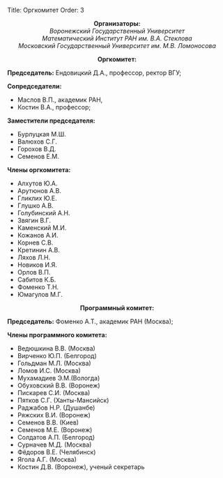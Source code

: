 Title: Оргкомитет
Order: 3

**<center>Организаторы:</center>**
*<center>Воронежский Государственный Университет</center>*
*<center>Математический Институт РАН им. В.А. Стеклова</center>*
*<center>Московский Государственный Университет им. М.В. Ломоносова</center>*

**<center>Оргкомитет:</center>**

**Председатель:** Ендовицкий Д.А., профессор, ректор ВГУ;

**Сопредседатели:**

* Маслов В.П., академик РАН,
* Костин В.А., профессор;

**Заместители председателя:**

* Бурлуцкая М.Ш.
* Валюхов С.Г.
* Горохов В.Д.
* Семенов Е.М.

**Члены оргкомитета:**

* Алхутов Ю.А.
* Арутюнов А.В.
* Гликлих Ю.Е.
* Глушко А.В.
* Голубинский А.Н.
* Звягин В.Г.
* Каменский М.И.
* Кожанов А.И.
* Корнев С.В.
* Кретинин А.В.
* Ляхов Л.Н.
* Новиков И.Я.
* Орлов В.П.
* Сабитов К.Б.
* Фоменко Т.Н.
* Юмагулов М.Г.

**<center>Программный комитет:</center>**

**Председатель:** Фоменко А.Т., академик РАН (Москва);

**Члены программного комитета:**

* Ведюшкина В.В. (Москва)
* Вирченко Ю.П. (Белгород)
* Гольдман М.Л. (Москва)
* Ломов И.С. (Москва)
* Мухамадиев Э.М.(Вологда)
* Обуховский В.В. (Воронеж)
* Пискарев С.И. (Москва)
* Пятков С.Г. (Ханты-Мансийск)
* Раджабов Н.Р. (Душанбе)
* Ряжских В.И. (Воронеж)
* Семенов В.В. (Киев)
* Семенов М.Е. (Воронеж)
* Солдатов А.П. (Белгород)
* Сурначев М.Д. (Москва)
* Фёдоров В.Е. (Челябинск)
* Ягола А.Г. (Москва)
* Костин Д.В. (Воронеж), ученый секретарь
